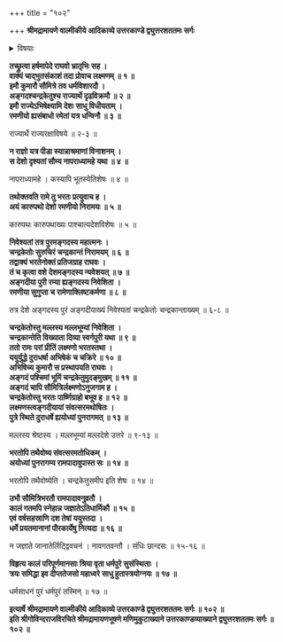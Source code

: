 +++
title = "१०२"

+++
**श्रीमद्रामायणे वाल्मीकीये आदिकाव्ये उत्तरकाण्डे द्व्युत्तरशततमः सर्गः**


<details><summary>विषयाः</summary>

भरतवाक्यश्रवणतुष्टेनरामेण सौमित्रिंप्रति तत्पुत्रयोरङ्गदचन्द्र केत्वोर्निवासायदेशा -न्वेषणचोदने भरतेनरामंप्रति कारुपथदेशस्थयोरङ्गदीयचन्द्रकान्ता ख्यपुरयोर्वासार्हत्वकथनम् ॥ १ ॥ रामेणाङ्गदीय चन्द्रकान्ताख्यपुरयोः क्रमेणाङ्गदचन्द्रकेत्वोरभिषेककरणपूर्वकं -प्रस्थापने तदनुगताभ्यांसौमित्रिभरताभ्यां तत्रसंवत्सरमधिवासेन पुनरयोध्यांप्रत्यागमनम् ॥ ३ ॥
</details>


**तच्छ्रुत्वा हर्षमापेदे राघवो भ्रातृभिः सह ।  
वाक्यं चाद्भुतसंकाशं तदा प्रोवाच लक्ष्मणम् ॥ १ ॥  
इमौ कुमारौ सौमित्रे तव धर्मविशारदौ ।  
अङ्गदश्चन्द्रकेतुश्च राज्यार्थे दृढविक्रमौ ॥ २ ॥  
इमौ राज्येऽभिषेक्ष्यामि देशः साधु विधीयताम् ।  
रमणीयो ह्यसंबाधो रमेतां यत्र धन्विनौ ॥ ३ ॥**

राज्यार्थे राज्यरक्षाविषये ॥ २-३ ॥

**न राज्ञो यत्र पीडा स्यान्नाश्रमाणां विनाशनम् ।  
स देशो दृश्यतां सौम्य नापराध्यामहे यथा ॥ ४ ॥**

नापराध्यामहे । कस्यापि भूतस्येतिशेषः ॥ ४ ॥

**तथोक्तवति रामे तु भरतः प्रत्युवाच ह ।  
अयं कारुपथो देशो रमणीयो निरामयः ॥ ५ ॥**

कारुपथः कारुपथाख्यः पाश्चात्यदेशविशेषः ॥ ५ ॥

**निवेश्यतां तत्र पुरमङ्गदस्य महात्मनः ।  
चन्द्रकेतोः सुरुचिरं चन्द्रकान्तं निरामयम् ॥ ६ ॥  
तद्वाक्यं भरतेनोक्तं प्रतिजग्राह राघवः ।  
तं च कृत्वा वशे देशमङ्गदस्य न्यवेशयत् ॥ ७ ॥  
अङ्गदीया पुरी रम्या ह्यङ्गदस्य निवेशिता ।  
रमणीया सुगुप्ता च रामेणाक्लिष्टकर्मणा ॥ ८ ॥**

तत्र देशे अङ्गदस्य पुरं अङ्गदीयाख्यं निवेश्यतां चन्द्रकेतोः चन्द्रकान्ताख्यम् ॥ ६-८ ॥

**चन्द्रकेतोस्तु मल्लस्य मल्लभूम्यां निवेशिता ।  
चन्द्रकान्तेति विख्याता दिव्या स्वर्गपुरी यथा ॥ ९ ॥  
ततो रामः परां प्रीतिं लक्ष्मणो भरतस्तथा ।  
ययुर्युद्धे दुराधर्षा अभिषेकं च चक्रिरे ॥ १० ॥  
अभिषिच्य कुमारौ स प्रस्थापयति राघवः ।  
अङ्गदं पश्चिमां भूमिं चन्द्रकेतुमुदङ्मुखम् ॥ ११ ॥  
अङ्गदं चापि सौमित्रिर्लक्ष्मणोऽनुजगाम ह ।  
चन्द्रकेतोस्तु भरतः पार्ष्णिग्राहो बभूव ह ॥ १२ ॥  
लक्ष्मणस्त्वङ्गदीयायां संवत्सरमथोषितः ।  
पुत्रे स्थिते दुराधर्षे ह्ययोध्यां पुनरागमत् ॥ १३ ॥**

मल्लस्य श्रेष्ठस्य । मल्लभूम्यां मल्लदेशे उत्तरे ॥ ९-१३ ॥

**भरतोपि तथैवोष्य संवत्सरमतोधिकम् ।  
अयोध्यां पुनरागम्य रामपादावुपास्त सः ॥ १४ ॥**

भरतोपि तथैवोष्येति । चन्द्रकेतुसमीप इति शेषः ॥ १४ ॥

**उभौ सौमित्रिभरतौ रामपादावनुव्रतौ ।  
कालं गतमपि स्नेहान्न जज्ञातेऽतिधार्मिकौ ॥ १५ ॥  
एवं वर्षसहस्राणि दश तेषां ययुस्तदा ।  
धर्मे प्रयतमानानां पौरकार्येषु नित्यदा ॥ १६ ॥**

न जज्ञाते जानातेर्लिट्द्विवचनं । नावगतवन्तौ । संधिः छान्दसः ॥ १५-१६ ॥

**विहृत्य कालं परिपूर्णमानसाः श्रिया वृता धर्मपुरे सुसंस्थिताः ।  
त्रयः समिद्धा इव दीप्ततेजसो महाध्वरे साधु हुतास्त्रयोग्नयः ॥ १७ ॥**

धर्मसाधनं पुरं धर्मपुरं तस्मिन् ॥ १७ ॥

**इत्यार्षे श्रीमद्रामायणे वाल्मीकीये आदिकाव्ये उत्तरकाण्डे द्व्युत्तरशततमः सर्गः ॥ १०२ ॥  
इति श्रीगोविन्दराजविरचिते श्रीमद्रामायणभूषणे मणिमुकुटाख्याने उत्तरकाण्डव्याख्याने द्व्युत्तरशततमः सर्गः ॥ १०२ ॥**
